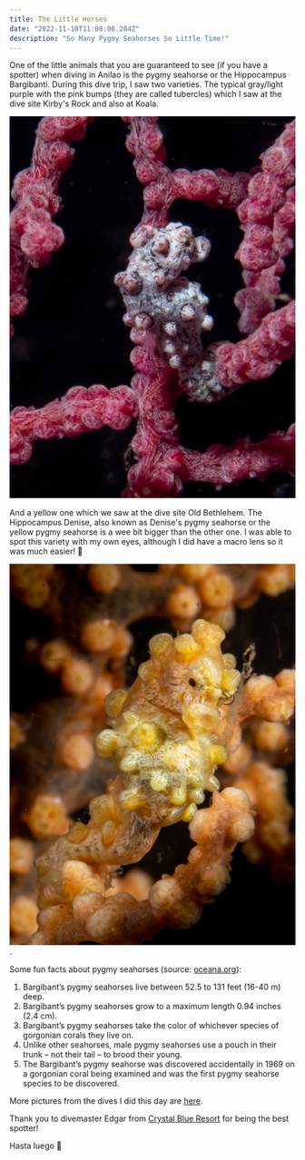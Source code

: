 ```yaml
---
title: The Little Horses
date: "2022-11-10T11:00:00.284Z"
description: "So Many Pygmy Seahorses So Little Time!"
---
```


One of the little animals that you are guaranteed to see (if you have a spotter) when diving in Anilao is the pygmy seahorse or the Hippocampus Bargibanti. During this dive trip, I saw two varieties. The typical gray/light purple with the pink bumps (they are called tubercles) which I saw at the dive site Kirby's Rock and also at Koala.

![purple-seahorse](./purple-pygmy.jpg)

And a yellow one which we saw at the dive site Old Bethlehem. The Hippocampus Denise, also known as Denise's pygmy seahorse or the yellow pygmy seahorse is a wee bit bigger than the other one. I was able to spot this variety with my own eyes, although I did have a macro lens so it was much easier!
🔎

![yellow-seahorse](./yellow-pygmy.jpg).

Some fun facts about pygmy seahorses (source: <a href="https://oceana.org/marine-life/pygmy-seahorse/" target="_blank">oceana.org</a>):

1. Bargibant’s pygmy seahorses live between 52.5 to 131 feet (16-40 m) deep.
2. Bargibant’s pygmy seahorses grow to a maximum length 0.94 inches (2.4 cm).
3. Bargibant’s pygmy seahorses take the color of whichever species of gorgonian corals they live on.
4. Unlike other seahorses, male pygmy seahorses use a pouch in their trunk – not their tail – to brood their young.
5. The Bargibant’s pygmy seahorse was discovered accidentally in 1969 on a gorgonian coral being examined and was the first pygmy seahorse species to be discovered.

More pictures from the dives I did this day are <a href="https://adobe.ly/3UEN56u" target="_blank">here</a>.

Thank you to divemaster Edgar from <a href="https://www.divecbr.com/" target="_blank">Crystal Blue Resort</a> for being the best spotter!

Hasta luego :wave:
